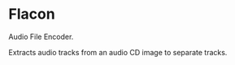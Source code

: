 Flacon
======

Audio File Encoder. 

Extracts audio tracks from an audio CD image to separate tracks.
